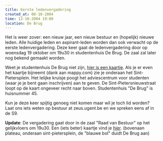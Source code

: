 ```yaml
---
title: Eerste ledenvergadering
created_at: 08-10-2004
time: 12-10-2004 19:00
location: De Brug
---
```


Het is weer zover: een nieuw jaar, een nieuw bestuur en (hopelijk) nieuwe leden. Alle huidige leden en aspirant-leden worden dan ook verwacht op de eerste ledenvergadering. Deze keer gaat de ledenvergadering door op woensdag 19 oktober om 19u30 in studentenhuis De Brug. De zaal zal later nog bekend gemaakt worden.

Weet je studentenhuis De Brug niet zijn, [hier is een kaartje](http://web.archive.org/web/20070731123411/http://endymion.ugent.be/~simkin/stpietersplein.png). Als je er even het kaartje bijneemt (dank aan mappy.com) zie je onderaan het Sint-Pietersplein. Het lelijke kruisje poogt het adviescentrum voor studenten (waar je je bent gaan inschrijven) aan te geven. De Sint-Pietersnieuwstraat loopt op de kaart ongeveer recht naar boven. Studentenhuis "De Brug" is huisnummer 45.

Kun je deze keer spijtig genoeg niet komen maar wil je toch lid worden? Laat ons iets weten op bestuur at zeus.ugent.be en we spreken eens af in de S9.

**Update**: De vergadering gaat door in de zaal "Raad van Bestuur" op het gelijkvloers om 19u30. Een (iets beter) kaartje vind je [hier](http://zeus.ugent.be/~kromagg/debrug.png). (bovenaan plateau, onderaan sint-pietersplein, de "blauwe bol" duidt De Brug aan)